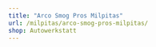 ```yaml
---
title: "Arco Smog Pros Milpitas"
url: /milpitas/arco-smog-pros-milpitas/
shop: Autowerkstatt
---
```

